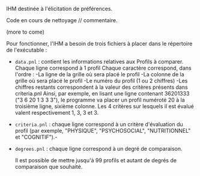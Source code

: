 

IHM destinée à l'élicitation de préférences.

Code en cours de nettoyage // commentaire.

(more to come)

Pour fonctionner, l'IHM a besoin de trois fichiers à placer dans le répertoire de l'exécutable :
- `data.pnl` : contient les informations relatives aux Profils à comparer. Chaque ligne correspond à 1 profil Chaque caractère correspond, dans l'ordre : -La ligne de la grille où sera placé le profil -La colonne de la grille où sera placé le profil -Le numéro du profil (1 ou 2 chiffres) -Les chiffres restants correspondent à la valeur des critères présents dans criteria.pnl Ainsi, par exemple, en lisant une ligne contenant 36201333 ("3 6 20 1 3 3 3"), le programme va placer un profil numéroté 20 à la troisième ligne, sixième colonne. Les 4 critères sur lesquels il est évalué valent respectivement 1, 3, 3 et 3.

- `criteria.pnl` : chaque ligne correspond à un critère d'évaluation du profil (par exemple, "PHYSIQUE", "PSYCHOSOCIAL", "NUTRITIONNEL" et "COGNITIF").-

- `degrees.pnl` : chaque ligne correspond à un degré de comparaison.
    
    
    Il est possible de mettre jusqu'à 99 profils et autant de degrés de comparaison que souhaité.

